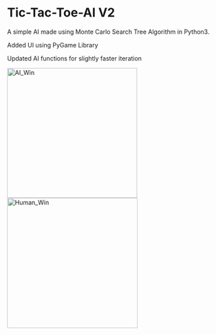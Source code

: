 # Tic-Tac-Toe-AI V2

A simple AI made using Monte Carlo Search Tree Algorithm in Python3. 

Added UI using PyGame Library 

Updated AI functions for slightly faster iteration 


<img width="302" alt="AI_Win" src="https://github.com/NitishGupta2306/Tic-Tac-Toe-AI/assets/76141111/b74a1055-7dd4-42d1-a36a-b753211828e8"> 

<img width="303" alt="Human_Win" src="https://github.com/NitishGupta2306/Tic-Tac-Toe-AI/assets/76141111/2e66d289-9947-40ad-a47d-642df6ad084c">
